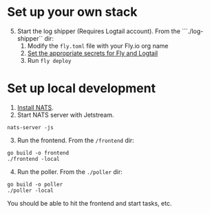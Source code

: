 

# Set up your own stack


5. Start the log shipper (Requires Logtail account). From the ```./log-shipper`` dir:
    1. Modify the ```fly.toml``` file with your Fly.io org name
    2. [Set the appropriate secrets for Fly and Logtail](https://github.com/superfly/fly-log-shipper)
    3. Run ```fly deploy```

# Set up local development

1. [Install NATS](https://docs.nats.io/nats-concepts/what-is-nats/walkthrough_setup).
2. Start NATS server with Jetstream.
```
nats-server -js
```
3. Run the frontend. From the ```/frontend``` dir:
```
go build -o frontend
./frontend -local
```
4. Run the poller. From the ```./poller``` dir:
```
go build -o poller
./poller -local
```

You should be able to hit the frontend and start tasks, etc.